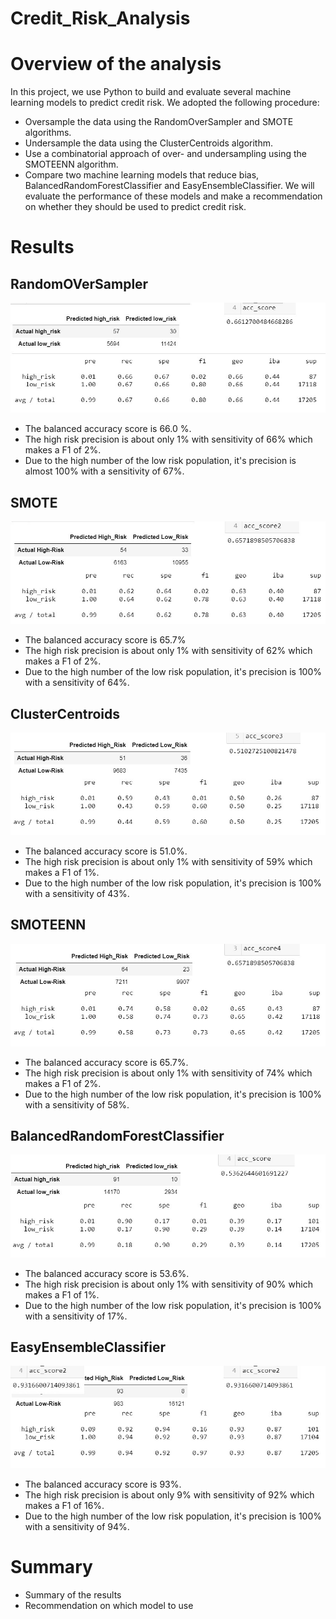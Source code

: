 # Credit_Risk_Analysis
# Overview of the analysis
In this project, we use Python to build and evaluate several machine learning models to predict credit risk.
We adopted the following procedure:
- Oversample the data using the RandomOverSampler and SMOTE algorithms.
- Undersample the data using the ClusterCentroids algorithm.
- Use a combinatorial approach of over- and undersampling using the SMOTEENN algorithm.
- Compare two machine learning models that reduce bias, BalancedRandomForestClassifier and EasyEnsembleClassifier.
We will evaluate the performance of these models and make a recommendation on whether they should be used to predict credit risk.

# Results
## RandomOVerSampler
![RandomOVerSampler](https://github.com/arelysrsd87/Credit_Risk_Analysis/blob/main/Images/NaiveRandomOversampling.jpg)  
- The balanced accuracy score is 66.0 %.
- The high risk precision is about only 1% with sensitivity of 66% which makes a F1 of 2%.
- Due to the high number of the low risk population, it's precision is almost 100% with a sensitivity of 67%.
## SMOTE
![SMOTE](https://github.com/arelysrsd87/Credit_Risk_Analysis/blob/main/Images/SMOTE.jpg)  
- The balanced accuracy score is 65.7%
- The high risk precision is about only 1% with sensitivity of 62% which makes a F1 of 2%.
- Due to the high number of the low risk population, it's precision is 100% with a sensitivity of 64%.
## ClusterCentroids
![ClusterCentroids](https://github.com/arelysrsd87/Credit_Risk_Analysis/blob/main/Images/ClustersCentroids.jpg)  
- The balanced accuracy score is 51.0%.
- The high risk precision is about only 1% with sensitivity of 59% which makes a F1 of 1%.
- Due to the high number of the low risk population, it's precision is 100% with a sensitivity of 43%.
## SMOTEENN
![SMOTEENN](https://github.com/arelysrsd87/Credit_Risk_Analysis/blob/main/Images/SMOTEENN.jpg)  
- The balanced accuracy score is 65.7%.
- The high risk precision is about only 1% with sensitivity of 74% which makes a F1 of 2%.
- Due to the high number of the low risk population, it's precision is 100% with a sensitivity of 58%.
## BalancedRandomForestClassifier
![BalancedRandomForestClassifier](https://github.com/arelysrsd87/Credit_Risk_Analysis/blob/main/Images/BalancedRandomForestClassifier.jpg)  
- The balanced accuracy score is 53.6%.
- The high risk precision is about only 1% with sensitivity of 90% which makes a F1 of 1%.
- Due to the high number of the low risk population, it's precision is 100% with a sensitivity of 17%.
## EasyEnsembleClassifier
![EasyEnsembleClassifier](https://github.com/arelysrsd87/Credit_Risk_Analysis/blob/main/Images/EasyEnsembleClassifier.jpg)  
- The balanced accuracy score is 93%.
- The high risk precision is about only 9% with sensitivity of 92% which makes a F1 of 16%.
- Due to the high number of the low risk population, it's precision is 100% with a sensitivity of 94%.
# Summary
- Summary of the results
- Recommendation on which model to use